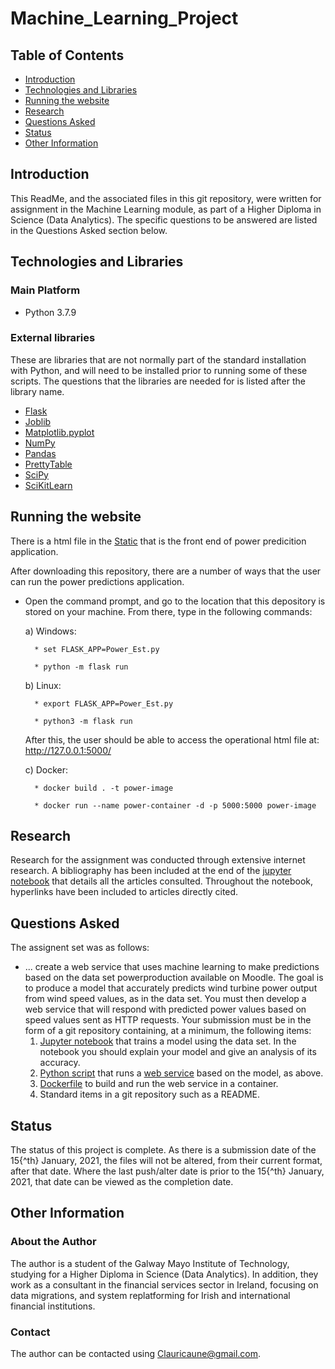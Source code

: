 # Machine_Learning_Project

## Table of Contents
  * [Introduction](#Introduction)
  * [Technologies and Libraries](#Technologies-and-Libraries)
  * [Running the website](#Running-the-website)
  * [Research](#Research)
  * [Questions Asked](#Questions-Asked)
  * [Status](#Status)
  * [Other Information](#Other-Information)
  
  ## Introduction
This ReadMe, and the associated files in this git repository, were written for assignment in the Machine Learning module, as part of a Higher Diploma in Science (Data Analytics). The specific questions to be answered are listed in the Questions Asked section below.

## Technologies and Libraries
### Main Platform
* Python 3.7.9

### External libraries
These are libraries that are not normally part of the standard installation with Python, and will need to be installed prior to running some of these scripts. The questions that the libraries are needed for is listed after the library name.

* [Flask](https://flask.palletsprojects.com/en/1.1.x/)
* [Joblib](https://joblib.readthedocs.io/en)
* [Matplotlib.pyplot](https://matplotlib.org/)
* [NumPy](https://numpy.org/)
* [Pandas](https://pandas.pydata.org/)
* [PrettyTable](https://pypi.org/project/prettytable/)
* [SciPy](https://www.scipy.org/)
* [SciKitLearn](https://scikit-learn.org/stable/)

## Running the website
There is a html file in the <a href="/static">Static</a> that is the front end of power predicition application.

After downloading this repository, there are a number of ways that the user can run the power predictions application.

* Open the command prompt, and go to the location that this depository is stored on your machine. From there, type in the following commands:

    a) Windows:

        * set FLASK_APP=Power_Est.py

        * python -m flask run

    b) Linux:

        * export FLASK_APP=Power_Est.py

        * python3 -m flask run

    After this, the user should be able to access the operational html file at: http://127.0.0.1:5000/

    c) Docker:

        * docker build . -t power-image

        * docker run --name power-container -d -p 5000:5000 power-image

## Research
Research for the assignment was conducted through extensive internet research. A bibliography has been included at the end of the <a href="Regression models review notebook.ipynb">jupyter notebook</a> that details all the articles consulted. Throughout the notebook, hyperlinks have been included to articles directly cited.

## Questions Asked
The assignent set was as follows:
* ... create a web service that uses machine learning to make predictions based on the data set powerproduction available on Moodle. The goal is to produce a model that accurately predicts wind turbine power output from wind speed values, as in the data set. You must then develop a web service that will respond with predicted power values based on speed values sent as HTTP requests. Your submission must be in the form of a git repository containing, at a minimum, the following items:
    1. <a href="Regression models review notebook.ipynb">Jupyter notebook</a> that trains a model using the data set. In the notebook you should explain your model and give an analysis of its accuracy.
    2. <a href="Power_Est.py">Python script</a> that runs a <a href="/static/Front_Page.html">web service</a> based on the model, as above.
    3. <a href="Dockerfile">Dockerfile</a> to build and run the web service in a container.
    4. Standard items in a git repository such as a README.

## Status
The status of this project is complete. As there is a submission date of the 15{^th} January, 2021, the files will not be altered, from their current format, after that date. Where the last push/alter date is prior to the 15{^th} January, 2021, that date can be viewed as the completion date.
 
## Other Information
### About the Author
The author is a student of the Galway Mayo Institute of Technology, studying for a Higher Diploma in Science (Data Analytics). In addition, they work as a consultant in the financial services sector in Ireland, focusing on data migrations, and system replatforming for Irish and international financial institutions.

### Contact
The author can be contacted using Clauricaune@gmail.com.
